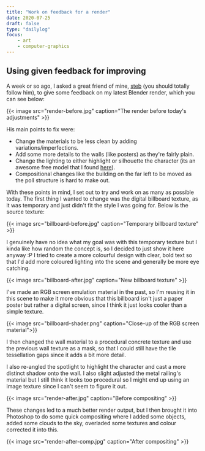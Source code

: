 ```yaml
---
title: "Work on feedback for a render"
date: 2020-07-25
draft: false
type: "dailylog"
focus:
    - art
    - computer-graphics
---
```


## Using given feedback for improving

A week or so ago, I asked a great friend of mine, [steb](https://twitter.com/st3bongo) (you should totally follow him), to give some feedback on my latest Blender render, which you can see below:

{{< image src="render-before.jpg" caption="The render before today's adjustments" >}}

His main points to fix were:

 - Change the materials to be less clean by adding variations/imperfections.
 - Add some more details to the walls (like posters) as they're fairly plain.
 - Change the lighting to either highlight or silhouette the character (its an awesome free model that I found [here](https://gumroad.com/thestoff#lFnryq)).
 - Compositional changes like the building on the far left to be moved as the poll structure is hard to make out.

With these points in mind, I set out to try and work on as many as possible today. The first thing I wanted to change was the digital billboard texture, as it was temporary and just didn't fit the style I was going for. Below is the source texture:

{{< image src="billboard-before.jpg" caption="Temporary billboard texture" >}}

I genuinely have no idea what my goal was with this temporary texture but I kinda like how random the concept is, so I decided to just show it here anyway :P I tried to create a more colourful design with clear, bold text so that I'd add more coloured lighting into the scene and generally be more eye catching.

{{< image src="billboard-after.jpg" caption="New billboard texture" >}}

I've made an RGB screen emulation material in the past, so I'm reusing it in this scene to make it more obvious that this billboard isn't just a paper poster but rather a digital screen, since I think it just looks cooler than a simple texture.

{{< image src="billboard-shader.png" caption="Close-up of the RGB screen material">}}

I then changed the wall material to a procedural concrete texture and use the previous wall texture as a mask, so that I could still have the tile tessellation gaps since it adds a bit more detail.

I also re-angled the spotlight to highlight the character and cast a more distinct shadow onto the wall. I also slight adjusted the metal railing's material but I still think it looks too procedural so I might end up using an image texture since I can't seem to figure it out.

{{< image src="render-after.jpg" caption="Before compositing" >}}

These changes led to a much better render output, but I then brought it into Photoshop to do some quick compositing where I added some objects, added some clouds to the sky, overladed some textures and colour corrected it into this.

{{< image src="render-after-comp.jpg" caption="After compositing" >}}
